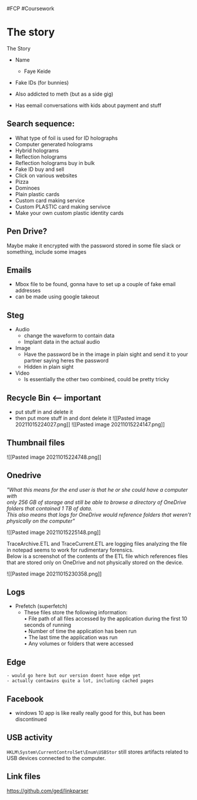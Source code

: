 #FCP #Coursework

# The story

The Story 
-   Name 
	-   Faye Keide 
-   Fake IDs (for bunnies) 
-   Also addicted to meth (but as a side gig) 

-   Has eemail conversations with kids about payment and stuff 
    
## Search sequence:
-   What type of foil is used for ID holographs 
-   Computer generated holograms 
-   Hybrid holograms
-   Reflection holograms 
-   Reflection holograms buy in bulk 
-   Fake ID buy and sell 
-   Click on various websites 
-   Pizza 
-   Dominoes 
-   Plain plastic cards 
-   Custom card making service 
-   Custom PLASTIC card making servivce 
-   Make your own custom plastic identity cards 

## Pen Drive? 

Maybe make it encrypted with the password stored in some file slack or something, include some images  

## Emails 
-   Mbox file to be found, gonna have to set up a couple of fake email addresses 
-   can be made using google takeout

## Steg 
-   Audio 
	-   change the waveform to contain data 
	-   Implant data in the actual audio 
-   Image 
	-   Have the password be in the image in plain sight and send it to your partner saying heres the password 
	-   Hidden in plain sight
-   Video
	-   Is essentially the other two combined, could be pretty tricky

## __Recycle Bin__ <-- important
- put stuff in and delete it
- then put more stuff in and dont delete it
![[Pasted image 20211015224027.png]]
![[Pasted image 20211015224147.png]]

## Thumbnail files
![[Pasted image 20211015224748.png]]

## Onedrive
<em>"What this means for the end user is that he or she could have a computer with  
only 256 GB of storage and still be able to browse a directory of OneDrive folders that contained 1 TB of data.  
This also means that logs for OneDrive would reference folders that weren’t physically on the computer"</em>

![[Pasted image 20211015225148.png]]
	
TraceArchive.ETL and TraceCurrent.ETL are logging files analyzing the file in notepad seems to work for rudimentary forensics.  
Below is a screenshot of the contents of the ETL file which references files that are stored only on OneDrive and not physically stored on the device.

![[Pasted image 20211015230358.png]]
	
## Logs
- Prefetch (superfetch)
	- These files store the following information:  
		• File path of all files accessed by the application during the first 10 seconds of running  
		• Number of time the application has been run  
		• The last time the application was run  
		• Any volumes or folders that were accessed

	
## Edge
	- would go here but our version doent have edge yet
	- actually contawins quite a lot, including cached pages

## Facebook
- windows  10 app is like really really good for this, but has been discontinued

## USB activity
``HKLM\System\CurrentControlSet\Enum\USBStor`` still stores artifacts related to USB devices connected to the  computer.

## Link files

https://github.com/ged/linkparser